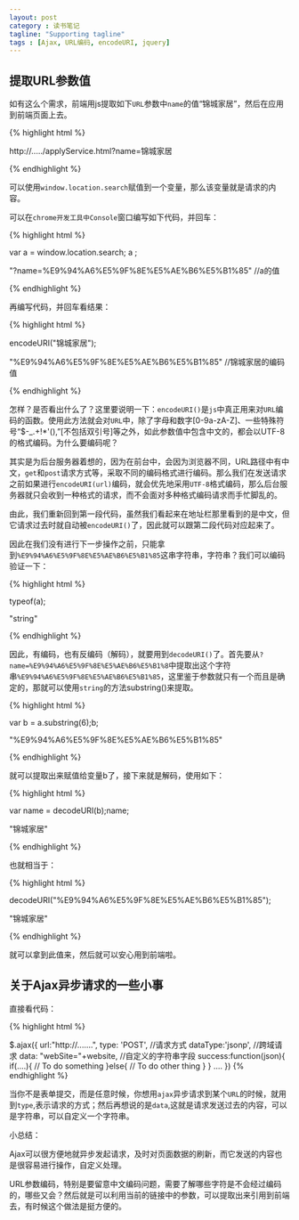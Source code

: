 ```yaml
---
layout: post
category : 读书笔记
tagline: "Supporting tagline"
tags : [Ajax, URL编码, encodeURI, jquery]
---
```


## 提取URL参数值 ##

如有这么个需求，前端用js提取如下`URL`参数中`name`的值“锦城家居”，然后在应用到前端页面上去。

{% highlight html %}

http://...../applyService.html?name=锦城家居

{% endhighlight %}

可以使用`window.location.search`赋值到一个变量，那么该变量就是请求的内容。

<!--break-->

可以在`chrome开发工具中Console`窗口编写如下代码，并回车：

{% highlight html %}

var a = window.location.search; a ;

"?name=%E9%94%A6%E5%9F%8E%E5%AE%B6%E5%B1%85" //a的值

{% endhighlight %}

再编写代码，并回车看结果：

{% highlight html %}

encodeURI("锦城家居");

"%E9%94%A6%E5%9F%8E%E5%AE%B6%E5%B1%85" //锦城家居的编码值

{% endhighlight %}

怎样？是否看出什么了？这里要说明一下：`encodeURI()`是`js`中真正用来对`URL`编码的函数。使用此方法就会对`URL`中，除了字母和数字[0-9a-zA-Z]、一些特殊符号“$-_.+!*'(),”[不包括双引号]等之外，如此参数值中包含中文的，都会以UTF-8的格式编码。为什么要编码呢？

其实是为后台服务器着想的，因为在前台中，会因为浏览器不同，URL路径中有中文，`get`和`post`请求方式等，采取不同的编码格式进行编码。那么我们在发送请求之前如果进行`encodeURI(url)`编码，就会优先地采用`UTF-8`格式编码，那么后台服务器就只会收到一种格式的请求，而不会面对多种格式编码请求而手忙脚乱的。

由此，我们重新回到第一段代码，虽然我们看起来在地址栏那里看到的是中文，但它请求过去时就自动被`encodeURI()`了，因此就可以跟第二段代码对应起来了。

因此在我们没有进行下一步操作之前，只能拿到`%E9%94%A6%E5%9F%8E%E5%AE%B6%E5%B1%85`这串字符串，字符串？我们可以编码验证一下：

{% highlight html %}

typeof(a);

"string"

{% endhighlight %}

因此，有编码，也有反编码（解码），就要用到`decodeURI()`了。首先要从`?name=%E9%94%A6%E5%9F%8E%E5%AE%B6%E5%B1%8`中提取出这个字符串`%E9%94%A6%E5%9F%8E%E5%AE%B6%E5%B1%85`，这里鉴于参数就只有一个而且是确定的，那就可以使用`string`的方法substring()来提取。

{% highlight html %}

var b = a.substring(6);b;

"%E9%94%A6%E5%9F%8E%E5%AE%B6%E5%B1%85"

{% endhighlight %}

就可以提取出来赋值给变量b了，接下来就是解码，使用如下：


{% highlight html %}

var name = decodeURI(b);name;

"锦城家居"

{% endhighlight %}

也就相当于：

{% highlight html %}

decodeURI("%E9%94%A6%E5%9F%8E%E5%AE%B6%E5%B1%85");

"锦城家居"

{% endhighlight %}

就可以拿到此值来，然后就可以安心用到前端啦。

## 关于Ajax异步请求的一些小事 ##

直接看代码：

{% highlight html %}

$.ajax({
       url:"http://.......",
       type: 'POST',                  //请求方式
       dataType:'jsonp',              //跨域请求
       data: "webSite="+website,      //自定义的字符串字段
       success:function(json){
            if(....){
                // To do something
            }else{
                // To do other thing
            }
         }
       ....
      })
{% endhighlight %}

当你不是表单提交，而是任意时候，你想用`ajax`异步请求到某个`URL`的时候，就用到`type`,表示请求的方式；然后再想说的是`data`,这就是请求发送过去的内容，可以是字符串，可以自定义一个字符串。

小总结：

Ajax可以很方便地就异步发起请求，及时对页面数据的刷新，而它发送的内容也是很容易进行操作，自定义处理。

URL参数编码，特别是要留意中文编码问题，需要了解哪些字符是不会经过编码的，哪些又会？然后就是可以利用当前的链接中的参数，可以提取出来引用到前端去，有时候这个做法是挺方便的。



